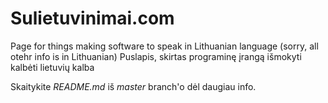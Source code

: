 Sulietuvinimai.com
===================

Page for things making software to speak in Lithuanian language (sorry, all otehr info is in Lithuanian)
Puslapis, skirtas programinę įrangą išmokyti kalbėti lietuvių kalba


Skaitykite *README.md* iš *master* branch'o dėl daugiau info.
